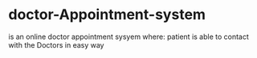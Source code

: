 # doctor-Appointment-system
is an online doctor appointment sysyem where:
patient is able to contact with the Doctors in easy way
